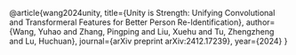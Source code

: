@article{wang2024unity,
  title={Unity is Strength: Unifying Convolutional and Transformeral Features for Better Person Re-Identification},
  author={Wang, Yuhao and Zhang, Pingping and Liu, Xuehu and Tu, Zhengzheng and Lu, Huchuan},
  journal={arXiv preprint arXiv:2412.17239},
  year={2024}
}